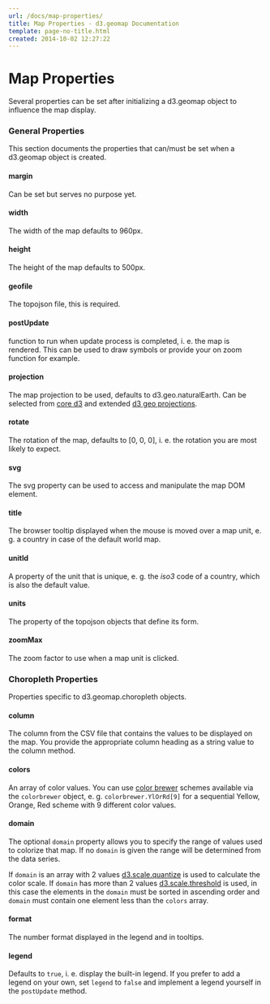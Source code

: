 ```yaml
---
url: /docs/map-properties/
title: Map Properties - d3.geomap Documentation
template: page-no-title.html
created: 2014-10-02 12:27:22
---
```

# Map Properties

Several properties can be set after initializing a d3.geomap object to influence the map display.

### General Properties

This section documents the properties that can/must be set when a d3.geomap object is created.

#### margin

Can be set but serves no purpose yet.

#### width

The width of the map defaults to 960px.

#### height

The height of the map defaults to 500px.

#### geofile

The topojson file, this is required.

#### postUpdate

function to run when update process is completed, i. e. the map is rendered. This can be used to draw symbols or provide your on zoom function for example.

#### projection

The map projection to be used, defaults to d3.geo.naturalEarth. Can be selected from [core d3](https://github.com/mbostock/d3/wiki/Geo-Projections) and extended [d3 geo projections](https://github.com/d3/d3-geo-projection).

#### rotate

The rotation of the map, defaults to [0, 0, 0], i. e. the rotation you are most likely to expect.

#### svg

The svg property can be used to access and manipulate the map DOM element.

#### title

The browser tooltip displayed when the mouse is moved over a map unit, e. g. a country in case of the default world map.

#### unitId

A property of the unit that is unique, e. g. the *iso3* code of a country, which is also the default value.

#### units

The property of the topojson objects that define its form.

#### zoomMax

The zoom factor to use when a map unit is clicked.

### Choropleth Properties

Properties specific to d3.geomap.choropleth objects.

#### column

The column from the CSV file that contains the values to be displayed on the map. You provide the appropriate column heading as a string value to the column method.

#### colors

An array of color values. You can use [color brewer](http://colorbrewer2.org/) schemes available via the `colorbrewer` object, e. g. `colorbrewer.YlOrRd[9]` for a sequential Yellow, Orange, Red scheme with 9 different color values.

#### domain

The optional `domain` property allows you to specify the range of values used to colorize that map. If no `domain` is given the range will be determined from the data series.

If `domain` is an array with 2 values [d3.scale.quantize](https://github.com/mbostock/d3/wiki/Quantitative-Scales#quantize) is used to calculate the color scale. If `domain` has more than 2 values [d3.scale.threshold](https://github.com/mbostock/d3/wiki/Quantitative-Scales#threshold) is used, in this case the elements in the `domain` must be sorted in ascending order and `domain` must contain one element less than the `colors` array.

#### format

The number format displayed in the legend and in tooltips.

#### legend

Defaults to `true`, i. e. display the built-in legend. If you prefer to add a legend on your own, set `legend` to `false` and implement a legend yourself in the `postUpdate` method.
